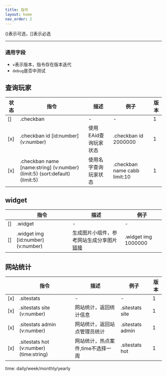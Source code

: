 ```yaml
---
title: 指令
layout: home
nav_order: 2
---
```


()表示可选，[]表示必选

---

### 通用字段

- `v`表示版本，指令存在版本迭代
- `debug`是否中测试

## 查询玩家

| 状态  | 指令                                                                         | 描述           | 例子                           | 版本  |
|-----|----------------------------------------------------------------------------|--------------|------------------------------|-----|
| []  | .checkban                                                                  | -            | -                            | 1   |
| [x] | .checkban id [id:number] (v:number)                                        | 使用EAid查询玩家状态 | .checkban id 2000000         | 1   |
|   [x]  | .checkban name [name:string] (v:number) (limit:5) (sort:default) (limit:5) | 使用名字查询玩家状态   | .checkban name cabb limit:10 | 1   |

## widget

|     | 指令                                 | 描述                                                                                 | 例子                       |
|-----|------------------------------------|------------------------------------------------------------------------------------|--------------------------|
| []  | .widget                            | -                                                                                  | -                        |
| []  | .widget img [id:number] (v:number) | 生成图片小组件，参考网站生成分享图片[链接](https://bfban.gametools.network/player/1005868194472/share) | .widget img 1000000 |

## 网站统计

|     | 指令                                   | 描述                  | 例子                    | 版本  |
|-----|--------------------------------------|---------------------|-----------------------|-----|
| [x] | .sitestats                           | -                   | -                     | 1   |
| [x] | .sitestats site (v:number)           | 网站统计，返回统计信息         | .sitestats site  | 1   |
| [x] | .sitestats admin (v:number)          | 网站统计，返回站点管理员统计      | .sitestats admin | 1   |
| [x] | .sitestats hot (v:number) (time:string) | 网站统计，热点案件,time不选择一周 | .sitestats hot   | 1   |

time: daily/week/monthly/yearly
